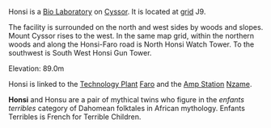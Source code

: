 Honsi is a [Bio Laboratory](Bio_Laboratory.md) on [Cyssor](Cyssor.md). It is
located at [grid](../terminology/Map_grid.md) J9.

The facility is surrounded on the north and west sides by woods and slopes.
Mount Cyssor rises to the west. In the same map grid, within the northern woods
and along the Honsi-Faro road is North Honsi Watch Tower. To the southwest is
South West Honsi Gun Tower.

Elevation: 89.0m

Honsi is linked to the [Technology Plant](../locations/Technology_Plant.md)
[Faro](../facilities/Faro.md) and the [Amp Station](Amp_Station.md)
[Nzame](../facilities/Nzame.md).

**Honsi** and Honsu are a pair of mythical twins who figure in the _enfants
terribles_ category of Dahomean folktales in African mythology. Enfants
Terribles is French for Terrible Children.

<!--[Category:Facilities](Category:Facilities.md)-->
